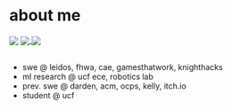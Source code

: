 # about me

<div align="left">
  <img src="https://komarev.com/ghpvc/?username=must108&&style=flat-square" align="center" />
  <a href="https://wakatime.com/@018ed2fd-3e51-4094-9aed-f270538e625e">
    <img src="https://wakatime.com/badge/user/018ed2fd-3e51-4094-9aed-f270538e625e.svg" align="center" />
  </a>
  <a href="https://discordapp.com/users/385903323666055178" >
      <img src="https://img.shields.io/badge/-must108-5865F2?style=flat-square&logo=Discord&logoColor=white&link=discord.com%2Fusers%2F385903323666055178" align="center" />
  </a>
</div>
<br />

* swe @ leidos, fhwa, cae, gamesthatwork, knighthacks
* ml research @ ucf ece, robotics lab
* prev. swe @ darden, acm, ocps, kelly, itch.io
* student @ ucf
